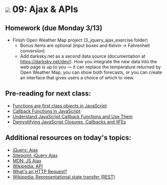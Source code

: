 # ![](https://ga-dash.s3.amazonaws.com/production/assets/logo-9f88ae6c9c3871690e33280fcf557f33.png) 09: Ajax & APIs

## Homework (due Monday 3/13)

- Finish Open Weather Map project (3_jquery_ajax_exercise folder)
    - Bonus items are optional (input boxes and Kelvin -> Fahrenheit conversion) 
    - Add darksky.net as a second data source (documentation at https://darksky.net/dev/). How you integrate the new data into the web page is up to you — it can replace the temperature returned by Open Weather Map, you can show both forecasts, or you can create an interface that gives users a choice of which to view.

## Pre-reading for next class:

* [Functions are first class objects in JavaScript](http://helephant.com/2008/08/19/functions-are-first-class-objects-in-javascript/)
* [Callback Functions in JavaScript](https://www.impressivewebs.com/callback-functions-javascript/)
* [Understand JavaScript Callback Functions and Use Them](http://javascriptissexy.com/understand-javascript-callback-functions-and-use-them/)
* [Demystifying JavaScript Closures, Callbacks and IIFEs](https://www.sitepoint.com/demystifying-javascript-closures-callbacks-iifes/)

## Additional resources on today's topics:

- [jQuery: Ajax][1]
- [Sitepoint: jQuery Ajax][2]
- [MDN: JS Ajax][3]
- [Wikipedia: API][4]
- [What's an HTTP Request?][5]
- [Wikipedia: Representational state transfer (REST)][6]

[1]: https://learn.jquery.com/ajax/
[2]: http://www.sitepoint.com/use-jquerys-ajax-function/
[3]: https://developer.mozilla.org/en-US/docs/AJAX/Getting_Started
[4]: https://en.wikipedia.org/wiki/Application_programming_interface
[5]: http://rve.org.uk/dumprequest
[6]: https://en.wikipedia.org/wiki/Representational_state_transfer

